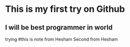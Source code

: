 # This is my first try on Github    
## I will be best programmer in world
trying
#this is note from Hesham
Second from Hesham
